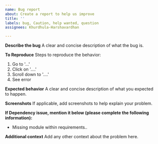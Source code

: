 ```yaml
---
name: Bug report
about: Create a report to help us improve
title: ''
labels: bug, Caution, help wanted, question
assignees: Khurdhula-Harshavardhan

---
```


**Describe the bug**
A clear and concise description of what the bug is.

**To Reproduce**
Steps to reproduce the behavior:
1. Go to '...'
2. Click on '....'
3. Scroll down to '....'
4. See error

**Expected behavior**
A clear and concise description of what you expected to happen.

**Screenshots**
If applicable, add screenshots to help explain your problem.

**If Dependency issue, mention it below (please complete the following information):**
 - Missing module within requirements.. 

**Additional context**
Add any other context about the problem here.
